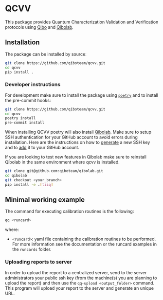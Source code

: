 # QCVV

This package provides Quantum Characterization Validation and Verification protocols using [Qibo](https://github.com/qiboteam/qibo) and [Qibolab](https://github.com/qiboteam/qibolab).

## Installation

The package can be installed by source:
```sh
git clone https://github.com/qiboteam/qcvv.git
cd qcvv
pip install .
```


### Developer instructions
For development make sure to install the package using [`poetry`](https://python-poetry.org/) and to install the pre-commit hooks:
```sh
git clone https://github.com/qiboteam/qcvv.git
cd qcvv
poetry install
pre-commit install
```

When installing QCVV poetry will also install [Qibolab](https://github.com/qiboteam/qibolab). Make sure to setup SSH authentication for your GitHub account
to avoid errors during installation. Here are the instructions on how to [generate](https://docs.github.com/en/authentication/connecting-to-github-with-ssh/generating-a-new-ssh-key-and-adding-it-to-the-ssh-agent) a new SSH key and to [add](https://docs.github.com/en/authentication/connecting-to-github-with-ssh/adding-a-new-ssh-key-to-your-github-account) it to your GitHub account.

If you are looking to test new features in Qibolab make sure to reinstall Qibolab in the same environment where qcvv is installed.

```sh
git clone git@github.com:qiboteam/qibolab.git
cd qibolab
git checkout <your_branch>
pip install -e .[tiiq]
```



## Minimal working example
The command for executing calibration routines is the following:
```sh
qq <runcard>
```
where:
- `<runcard>`: yaml file containing the calibration routines to be performed. For more information see the documentation or the runcard examples in the `runcards` folder.

### Uploading reports to server

In order to upload the report to a centralized server, send to the server administrators your public ssh key (from the machine(s) you are planning to upload the report) and then use the `qq-upload <output_folder>` command. This program will upload your report to the server and generate an unique URL.
